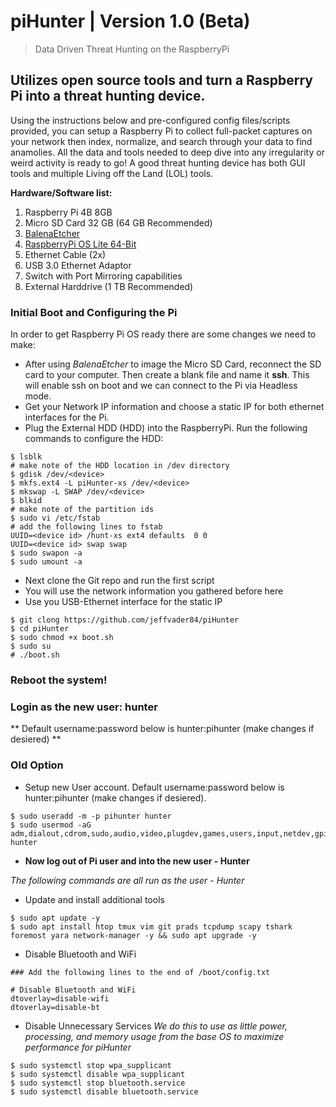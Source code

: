 # piHunter | Version 1.0 (Beta)
> Data Driven Threat Hunting on the RaspberryPi

## Utilizes open source tools and turn a Raspberry Pi into a threat hunting device.

Using the instructions below and pre-configured config files/scripts provided, you can setup a Raspberry Pi to collect full-packet captures on your network then index, normalize, and search through your data to find anamolies.  All the data and tools needed to deep dive into any irregularity or weird activity is ready to go!  A good threat hunting device has both GUI tools and multiple Living off the Land (LOL) tools.

**Hardware/Software list:**
1. Raspberry Pi 4B 8GB
2. Micro SD Card 32 GB (64 GB Recommended)
3. [BalenaEtcher](https://www.balena.io/etcher/)
4. [RaspberryPi OS Lite 64-Bit](https://downloads.raspberrypi.org/raspios_lite_arm64/images/)
5. Ethernet Cable (2x)
6. USB 3.0 Ethernet Adaptor
7. Switch with Port Mirroring capabilities
8. External Harddrive (1 TB Recommended) 


### Initial Boot and Configuring the Pi

In order to get Raspberry Pi OS ready there are some changes we need to make:  
* After using *BalenaEtcher* to image the Micro SD Card, reconnect the SD card to your computer. Then create a blank file and name it **ssh**.  This will enable ssh on boot and we can connect to the Pi via Headless mode.
* Get your Network IP information and choose a static IP for both ethernet interfaces for the Pi.
* Plug the External HDD (HDD) into the RaspberryPi.  Run the following commands to configure the HDD:
```
$ lsblk
# make note of the HDD location in /dev directory
$ gdisk /dev/<device>
$ mkfs.ext4 -L piHunter-xs /dev/<device>
$ mkswap -L SWAP /dev/<device>
$ blkid
# make note of the partition ids
$ sudo vi /etc/fstab
# add the following lines to fstab
UUID=<device id> /hunt-xs ext4 defaults  0 0
UUID=<device id> swap swap
$ sudo swapon -a
$ sudo umount -a
```
* Next clone the Git repo and run the first script
* You will use the network information you gathered before here
* Use you USB-Ethernet interface for the static IP
```
$ git clong https://github.com/jeffvader84/piHunter
$ cd piHunter
$ sudo chmod +x boot.sh
$ sudo su
# ./boot.sh
```
### Reboot the system!
### Login as the new user: hunter
** Default username:password below is hunter:pihunter (make changes if desiered) **






### Old Option
* Setup new User account.  Default username:password below is hunter:pihunter (make changes if desiered).
```
$ sudo useradd -m -p pihunter hunter
$ sudo usermod -aG adm,dialout,cdrom,sudo,audio,video,plugdev,games,users,input,netdev,gpio,i2c,spi hunter
```
* **Now log out of Pi user and into the new user - Hunter**

*The following commands are all run as the user - Hunter*

* Update and install additional tools
```
$ sudo apt update -y
$ sudo apt install htop tmux vim git prads tcpdump scapy tshark foremost yara network-manager -y && sudo apt upgrade -y
```
* Disable Bluetooth and WiFi
```
### Add the following lines to the end of /boot/config.txt

# Disable Bluetooth and WiFi
dtoverlay=disable-wifi
dtoverlay=disable-bt
```
* Disable Unnecessary Services
*We do this to use as little power, processing, and memory usage from the base OS to maximize performance for piHunter*
```
$ sudo systemctl stop wpa_supplicant
$ sudo systemctl disable wpa_supplicant
$ sudo systemctl stop bluetooth.service
$ sudo systemctl disable bluetooth.service
```
